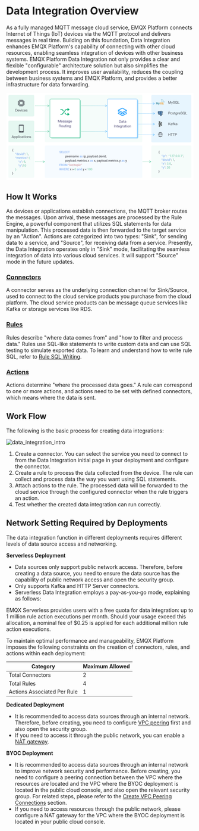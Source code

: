 # Data Integration Overview


As a fully managed MQTT message cloud service, EMQX Platform connects Internet of Things (IoT) devices via the MQTT protocol and delivers messages in real time. Building on this foundation, Data Integration enhances EMQX Platform's capability of connecting with other cloud resources, enabling seamless integration of devices with other business systems. EMQX Platform Data Integration not only provides a clear and flexible "configurable" architecture solution but also simplifies the development process. It improves user availability, reduces the coupling between business systems and EMQX Platform, and provides a better infrastructure for data forwarding.


![data_integration_intro](./_assets/integration_intro_01.png)

## How It Works

As devices or applications establish connections, the MQTT broker routes the messages. Upon arrival, these messages are processed by the Rule Engine, a powerful component that utilizes SQL statements for data manipulation. This processed data is then forwarded to the target service by an "Action". Actions are categorized into two types: "Sink", for sending data to a service, and "Source", for receiving data from a service. Presently, the Data Integration operates only in "Sink" mode, facilitating the seamless integration of data into various cloud services. It will support "Source" mode in the future updates.

### [Connectors](./connectors.md)

A connector serves as the underlying connection channel for Sink/Source, used to connect to the cloud service products you purchase from the cloud platform. The cloud service products can be message queue services like Kafka or storage services like RDS. 

### [Rules](./rules.md)

Rules describe "where data comes from" and "how to filter and process data." Rules use SQL-like statements to write custom data and can use SQL testing to simulate exported data. To learn and understand how to write rule SQL, refer to [Rule SQL Writing](https://docs.emqx.com/en/enterprise/v4.2/rule/rule-engine.html#sql-%E8%AF%AD%E5%8F%A5).

### [Actions](./rules.md)

Actions determine "where the processed data goes." A rule can correspond to one or more actions, and actions need to be set with defined connectors, which means where the data is sent.

## Work Flow

The following is the basic process for creating data integrations:

![data_integration_intro](./_assets/integration_intro_02.png)

1. Create a connector. You can select the service you need to connect to from the Data Integration initial page in your deployment and configure the connector.
2. Create a rule to process the data collected from the device. The rule can collect and process data the way you want using SQL statements.
3. Attach actions to the rule. The processed data will be forwarded to the cloud service through the configured connector when the rule triggers an action.
4. Test whether the created data integration can run correctly.

## Network Setting Required by Deployments

The data integration function in different deployments requires different levels of data source access and networking.

**Serverless Deployment**

- Data sources only support public network access. Therefore, before creating a data source, you need to ensure the data source has the capability of public network access and open the security group.
- Only supports Kafka and HTTP Server connectors.
- Serverless Data Integration employs a pay-as-you-go mode, explaining as follows:

EMQX Serverless provides users with a free quota for data integration: up to 1 million rule action executions per month. Should your usage exceed this allocation, a nominal fee of $0.25 is applied for each additional million rule action executions. 

To maintain optimal performance and manageability, EMQX Platform imposes the following constraints on the creation of connectors, rules, and actions within each deployment:

| Category                    | Maximum Allowed |
| --------------------------- | --------------- |
| Total Connectors            | 2               |
| Total Rules                 | 4               |
| Actions Associated Per Rule | 1               |

**Dedicated Deployment**

- It is recommended to access data sources through an internal network. Therefore, before creating, you need to configure [VPC peering](../deployments/vpc_peering.md) first and also open the security group.
- If you need to access it through the public network, you can enable a [NAT gateway](../vas/nat-gateway.md).

**BYOC Deployment**

- It is recommended to access data sources through an internal network to improve network security and performance. Before creating, you need to configure a peering connection between the VPC where the resources are located and the VPC where the BYOC deployment is located in the public cloud console, and also open the relevant security group. For related steps, please refer to the [Create VPC Peering Connections](../deployments/byoc_vpc_peering.md) section.
- If you need to access resources through the public network, please configure a NAT gateway for the VPC where the BYOC deployment is located in your public cloud console.



